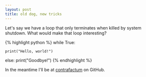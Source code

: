 ```yaml
---
layout: post
title: old dog, new tricks
---
```


Let's say we have a loop that only terminates when killed by system shutdown. What would make that loop interesting?

{% highlight python %}
while True:
	
	print("Hello, world!")
else:
	print("Goodbye!")
{% endhighlight %}

In the meantime I'll be at [contrafactum](https://github.com/contrafactum/) on GitHub.